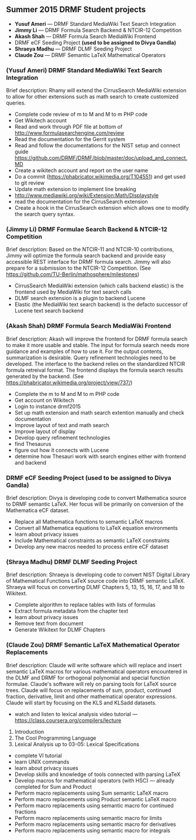 ## Summer 2015 DRMF Student projects

* **Yusuf Ameri** — DRMF Standard MediaWiki Text Search Integration
* **Jimmy Li** — DRMF Formula Search Backend & NTCIR-12 Competition
* **Akash Shah** — DRMF Formula Search MediaWiki Frontend 
* DRMF eCF Seeding Project **(used to be assigned to Divya Gandla)**
* **Shraeya Madhu** — DRMF DLMF Seeding Project
* **Claude Zou** — DRMF Semantic LaTeX Mathematical Operators 

### (Yusuf Ameri) DRMF Standard MediaWiki Text Search Integration

Brief description: Rhamy will extend the CirrusSearch MediaWiki extension to allow
for other extensions such as math search to create customized queries. 

* Complete code review of m to M and M to m PHP code
* Get Wikitech account
 * Read and work through PDF file at bottom of http://www.formulasearchengine.com/review
* Read the documentation for the Gerrit system
* Read and follow the documentations for the NIST setup and connect guide https://github.com/DRMF/DRMF/blob/master/doc/upload_and_connect.MD
* Create a wikitech account and report on the user name
* Do a commit (https://phabricator.wikimedia.org/T104551) and get used to git review
* Update math extension to implement line breaking 
 * http://www.mediawiki.org/wiki/Extension:Math/Displaystyle
* read the documentation for the CirrusSearch extension
* Create a hook in the CirrusSearch extension which allows one to modify the search query syntax.

### (Jimmy Li) DRMF Formulae Search Backend & NTCIR-12 Competition

Brief description: Based on the NTCIR-11 and NTCIR-10 contributions, Jimmy will 
optimize the formula search backend and provide easy accessible REST interface for 
DRMF formula search.  Jimmy will also prepare for a submission to the NTCIR-12
Competition.
(See https://github.com/TU-Berlin/mathosphere/milestones)

* CirrusSearch MediaWiki extension (which calls backend elastic) is the frontend used by MediaWiki for text search calls 
* DLMF search extension is a plugin to backend Lucene 
* Elastic (the MediaWiki text search backend) is the defacto successor of Lucene text search backend

### (Akash Shah) DRMF Formula Search MediaWiki Frontend

Brief description: Akash will improve the frontend for DRMF formula search to make
it more usable and stable. The input for formula search needs more guidance and 
examples of how to use it.  For the output contents, summarization is desirable.
Query refinement technologies need to be developed. The interface to the backend
relies on the standardized NTCIR formula retreival format.  The frontend displays
the formula search results generated by the backend.
(See https://phabricator.wikimedia.org/project/view/737/)

* Complete the m to M and M to m PHP code
* Get account on Wikitech
* Login to instance drmf2015
* Set up math extension and math search extention manually and check documentation
* Improve layout of text and math search
* Improve layout of display
* Develop query refinement technologies
* find Thesaurus
* figure out how it connects with Lucene
* determine how Thesauri work with search engines either with frontend and backend

### DRMF eCF Seeding Project (used to be assigned to Divya Gandla)

Brief description:  Divya is developing code to convert Mathematica source to 
DRMF semantic LaTeX.  Her focus will be primarily on conversion of the Mathematica 
eCF dataset.

* Replace all Mathematica functions to semantic LaTeX macros
* Convert all Mathematica equations to LaTeX equation environments
* learn about privacy issues
* Include Mathematical constraints as semantic LaTeX constraints
* Develop any new macros needed to process entire eCF dataset

### (Shraya Madhu) DRMF DLMF Seeding Project

Brief description: Shraeya is developing code to convert NIST Digital Library of 
Mathematical Functions LaTeX source code into DRMF semantic LaTeX.  Shraeya 
will focus on converting DLMF Chapters 5, 13, 15, 16, 17, and 18 to Wikitext.

* Complete algorithm to replace tables with lists of formulas
* Extract formula metadata from the chapter text
* learn about privacy issues
* Remove text from document
* Generate Wikitext for DLMF Chapters

### (Claude Zou) DRMF Semantic LaTeX Mathematical Operator Replacements

Brief description: Claude will write software which will replace and 
insert semantic LaTeX macros for various mathematical operators 
encountered in the DLMF and DRMF for orthogonal polynomial and special 
function formulae. Claude's software will rely on parsing tools for 
LaTeX source trees.  Claude will focus on replacements of sum, product, 
continued fraction, derivative, limit and other mathematical operator expressions.
Claude will start by focusing on the KLS and KLSadd datasets.

* watch and listen to lexical analysis video tutorial — https://class.coursera.org/compilers/lecture
 1. Introduction
 2. The Cool Programming Language
 3. Lexical Analysis up to 03-05: Lexical Specifications
* complete VI tutorial
* learn UNIX commands 
* learn about privacy issues
* Develop skills and knowledge of tools connected with parsing LaTeX
* Develop macros for mathematical operators (with HSC) — already completed for Sum and Product
* Perform macro replacements using Sum semantic LaTeX macro
* Perform macro replacements using Product semantic LaTeX macro 
* Perform macro replacements using semantic macro for continued fractions 
* Perform macro replacements using semantic macro for limits
* Perform macro replacements using semantic macro for derivatives
* Perform macro replacements using semantic macro for integrals

